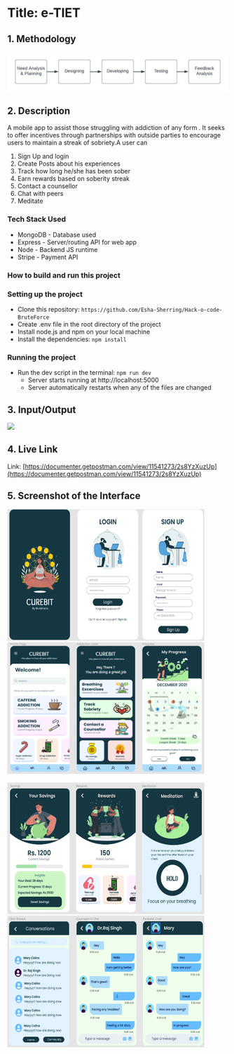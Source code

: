 # Title: e-TIET

## 1. Methodology
![](methodology.jpeg)

## 2. Description
A mobile app to assist those struggling with addiction of any form . It seeks to offer incentives through partnerships with outside parties to encourage users to maintain a streak of sobriety.A user can 
1. Sign Up and login
2. Create Posts about his experiences
3. Track how long he/she has been sober
4. Earn rewards based on soberity streak
5. Contact a counsellor
6. Chat with peers
7. Meditate 

### Tech Stack Used

- MongoDB - Database used
- Express - Server/routing API for web app
- Node - Backend JS runtime
- Stripe - Payment API

### How to build and run this project

### Setting up the project

- Clone this repository: `https://github.com/Esha-Sherring/Hack-o-code-BruteForce`
- Create .env file in the root directory of the project
- Install node.js and npm on your local machine
- Install the dependencies: `npm install`

### Running the project

- Run the dev script in the terminal: `npm run dev`
  - Server starts running at http://localhost:5000
  - Server automatically restarts when any of the files are changed
  
## 3. Input/Output

![](images/e-tiet_use_case_diagram.png)

## 4. Live Link
Link: [https://documenter.getpostman.com/view/11541273/2s8YzXuzUp](https://documenter.getpostman.com/view/11541273/2s8YzXuzUp)

## 5. Screenshot of the Interface

<p float="left">
<img src="https://github.com/Esha-Sherring/Hack-o-code-BruteForce/blob/master/S1.PNG" width="450" height="300" />&nbsp;&nbsp;&nbsp;&nbsp;&nbsp;&nbsp;&nbsp;&nbsp;<img src="https://github.com/Esha-Sherring/Hack-o-code-BruteForce/blob/master/S2.PNG" width="450" height="300" />&nbsp;&nbsp;&nbsp;&nbsp;&nbsp;&nbsp;&nbsp;&nbsp; 
<br>
<br>
<img src="https://github.com/Esha-Sherring/Hack-o-code-BruteForce/blob/master/S3.PNG" width="450" height="300" />&nbsp;&nbsp;&nbsp;&nbsp;&nbsp;&nbsp;&nbsp;&nbsp;<img src="https://github.com/Esha-Sherring/Hack-o-code-BruteForce/blob/master/S%23.PNG" width="450" height="300" />&nbsp;&nbsp;&nbsp;&nbsp;&nbsp;&nbsp;&nbsp;&nbsp;   
</p>

